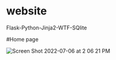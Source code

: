 # website
Flask-Python-Jinja2-WTF-SQlite

#Home page


![Screen Shot 2022-07-06 at 2 06 21 PM](https://user-images.githubusercontent.com/78768412/177618067-686e29c5-99a7-48c9-b308-210019e28c3b.png)
